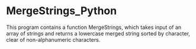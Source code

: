 # MergeStrings_Python
This program contains a function MergeStrings, which takes input of an array of strings and returns a lowercase merged string sorted by character, clear of non-alphanumeric characters.
